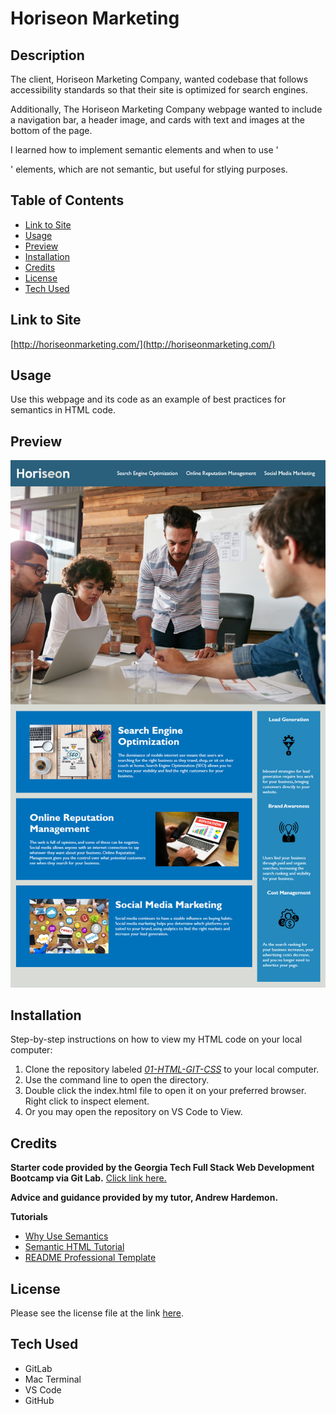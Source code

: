 # Horiseon Marketing

## Description

The client, Horiseon Marketing Company, wanted codebase that follows accessibility standards so that their site is optimized for search engines.

Additionally, The Horiseon Marketing Company webpage  wanted to include a navigation bar, a header image, and cards with text and images at the bottom of the page.

I learned how to implement semantic elements and when to use '<div>' elements, which are not semantic, but useful for stlying purposes.

## Table of Contents

- [Link to Site](#link-to-site)
- [Usage](#usage)
- [Preview](#preview)
- [Installation](#installation)
- [Credits](#credits)
- [License](#license)
- [Tech Used](#tech-used)

## Link to Site

[http://horiseonmarketing.com/](http://horiseonmarketing.com/)

## Usage

Use this webpage and its code as an example of best practices for semantics in HTML code.

## Preview

![Screenshot of the Horiseon Marketing Landing Page](./assets/Preview/HoriseonMarketingPreviewPage.png)

## Installation

Step-by-step instructions on how to view my HTML code on your local computer:

1. Clone the repository labeled [*01-HTML-GIT-CSS*](https://github.com/victoriamcn/Horiseon-Marketing-Main) to your local computer.
2. Use the command line to open the directory.
3. Double click the index.html file to open it on your preferred browser. Right click to inspect element.
4. Or you may open the repository on VS Code to View.

## Credits

**Starter code provided by the Georgia Tech Full Stack Web Development Bootcamp via Git Lab.** [Click link here.](https://gt.bootcampcontent.com/GT-Coding-Boot-Camp/GT-VIRT-FSF-PT-01-2023-U-LOLC/-/blob/main/01-HTML-Git-CSS/02-Challenge/README.md)

**Advice and guidance provided by my tutor, Andrew Hardemon.**

**Tutorials**
- [Why Use Semantics](https://www.thoughtco.com/why-use-semantic-html-3468271)
- [Semantic HTML Tutorial](https://www.internetingishard.com/html-and-css/semantic-html/)
- [README Professional Template](https://coding-boot-camp.github.io/full-stack/github/professional-readme-guide)

## License

Please see the license file at the link [here](https://github.com/victoriamcn/Horiseon-Marketing-Main/blob/main/LICENSE).

## Tech Used
- GitLab
- Mac Terminal
- VS Code
- GitHub
